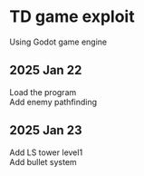 # TD game exploit
Using Godot game engine

## 2025 Jan 22
Load the program  
Add enemy pathfinding

## 2025 Jan 23
Add LS tower level1  
Add bullet system  
